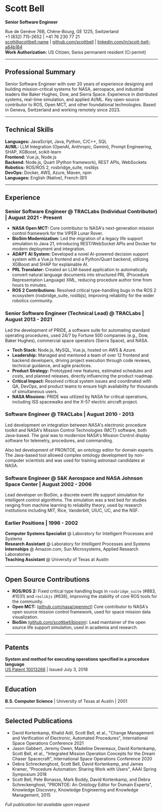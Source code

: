 # Scott Bell
**Senior Software Engineer**

Rue de Genève 76B, Chêne-Bourg, GE 1225, Switzerland  
+1 (832) 715-2652 | +41 76 230 77 21  
scott@scottbell.name | [github.com/scottbell](https://github.com/scottbell) | [linkedin.com/in/scott-bell-a84b184](https://linkedin.com/in/scott-bell-a84b184)  
**Work Authorization:** US Citizen; Swiss permanent resident (Ci permit)

---

## Professional Summary

Senior Software Engineer with over 20 years of experience designing and building mission-critical systems for NASA, aerospace, and industrial leaders like Baker Hughes, Dow, and Sierra Space. Experience in distributed systems, real-time simulation, and applied AI/ML. Key open-source contributor to ROS, Open MCT, and other foundational technologies. Based in Geneva, Switzerland and working remotely since 2023.

---

## Technical Skills

**Languages:** JavaScript, Java, Python, C/C++, SQL  
**AI/ML:** LLM Integration (OpenAI, Anthropic, Gemini), Prompt Engineering, SHAP, XGBoost, scikit-learn  
**Frontend:** Vue.js, Node.js  
**Backend:** Node.js, Quart (Python framework), REST APIs, WebSockets  
**Robotics:** ROS/ROS 2, rosbridge_suite, roslibjs  
**DevOps:** Docker, AWS, Azure, Maven, npm  
**Languages:** English (Native), French (B1)

---

## Experience

### Senior Software Engineer @ TRACLabs (Individual Contributor) | August 2021 - Present
- **NASA Open MCT:** Core contributor to NASA's next-generation mission control framework for the VIPER Lunar Rover.
- **BioSim Modernization:** Led the migration of a legacy life support simulation to Java 21, introducing REST/WebSocket APIs and Docker for modern deployment and integration.
- **ADAPT AI System:** Developed a novel AI-powered decision support system with a Vue.js frontend and a Python/Quart backend, utilizing XGBoost and SHAP for explainable AI.
- **PRL Translator:** Created an LLM-based application to automatically convert natural language documents into structured PRL (Procedure Representation Language) XML, reducing procedure author time from hours to minutes.
- **ROS 2 Contributions:** Resolved critical type-handling bugs in the ROS 2 ecosystem (rosbridge_suite, roslibjs), improving reliability for the wider robotics community.

### Senior Software Engineer (Technical Lead) @ TRACLabs | August 2013 - 2021
Led the development of PRIDE, a software suite for automating standard operating procedures, used 24/7 by Fortune 500 companies (e.g., Dow, Baker Hughes), commercial space operators (Sierra Space), and NASA.
- **Tech Stack:** Node.js, MySQL, Vue.js, hosted on AWS & Azure.
- **Leadership:** Managed and mentored a team of over 12 frontend and backend developers, driving project execution through code reviews, technical guidance, and agile practices.
- **Product Strategy:** Prototyped new features, estimated schedules and costs, and planned releases, directly influencing the product roadmap.
- **Critical Impact:** Resolved critical system issues and coordinated with QA, DevOps, and product teams to ensure high availability for thousands of simultaneous users.
- **NASA Missions:** PRIDE was utilized by NASA for critical operations, including ISS spacewalks and the X-57 electric aircraft project.

### Software Engineer @ TRACLabs | August 2010 - 2013
Led development on integration between NASA's electronic procedure toolkit and NASA's Mission Control Technologies (MCT) software, both Java-based. The goal was to modernize NASA's Mission Control display software for telemetry, procedures, and commanding.

Also led development of PRONTOE, an ontology editor for domain experts. The Java-based tool allowed complex ontology development by non-computer scientists and was used for training astronaut candidates at NASA.

### Software Engineer @ S&K Aerospace and NASA Johnson Space Center | August 2002 - 2006
Lead developer on BioSim, a discrete event life support simulation for intelligent control algorithms. The simulation was a test bed for studies ranging from machine learning to reliability theory, used by research institutions including MIT, Rice, Vanderbilt, UIUC, UC, and the NSF.

### Earlier Positions | 1996 - 2002
**Computer Systems Specialist** @ Laboratory for Intelligent Processes and Systems  
**Research Assistant** @ Laboratory for Intelligent Processes and Systems  
**Internships** @ Amazon.com, Sun Microsystems, Applied Research Laboratories  
**Teaching Assistant** @ University of Texas at Austin

---

## Open Source Contributions

- **ROS/ROS 2:** Fixed critical type handling bugs in `rosbridge_suite` (#883, #1031) and `roslibjs` (#638), improving the stability of core ROS tools for the community.
- **Open MCT:** ([github.com/nasa/openmct](https://github.com/nasa/openmct)) Core contributor to NASA's open source mission control framework, used for space mission data visualization.
- **BioSim** ([github.com/scottbell/biosim](https://github.com/scottbell/biosim)): Lead maintainer of the open source life support simulation, used in academia and research.

---

## Patents

**System and method for executing operations specified in a procedure language**  
[US Patent 10013266](http://patft.uspto.gov/netacgi/nph-Parser?Sect2=PTO1&Sect2=HITOFF&p=1&u=/netahtml/PTO/search-bool.html&r=1&f=G&l=50&d=PALL&RefSrch=yes&Query=PN/10013266) | Issued July 3, 2018

---

## Education

**B.S. Computer Science** | University of Texas at Austin | 2001

---

## Selected Publications

- David Kortenkamp, Khalid Adil, Scott Bell, et al., "Change Management and Verification of Electronic, Automated Procedures", International Space Operations Conference 2021
- Jason Gabbert, Jeremy Owen, Madeline Devereaux, David Kortenkamp, Scott Bell, et al., "Integrated Mission Operation Concepts for the Dream Chaser Spacecraft", International Space Operations Conference 2020
- Debra Schreckenghost, Scott Bell, David Kortenkamp, and James Kramer, "Procedure Automation: Sharing Work with Users", AAAI Spring Symposium 2018
- Scott Bell, Pete Bonasso, Mark Boddy, David Kortenkamp, and Debra Schreckenghost, "PRONTOE: An Ontology Editor for Domain Experts", Knowledge Discovery, Knowledge Engineering and Knowledge Management, 2015

*Full publication list available upon request*
